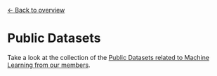 [← Back to overview](../../../)

# Public Datasets

Take a look at the collection of the [Public Datasets related to Machine Learning from our members](https://www.facebook.com/groups/DeepNetGroup/permalink/394240667635488/).
